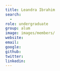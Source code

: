 ```yaml
---
title: Leandra Ibrahim
search:
  - 
role: undergraduate
group: alum
image: images/members/
website:
email: 
google: 
github: 
twitter: 
linkedin: 
---
```



